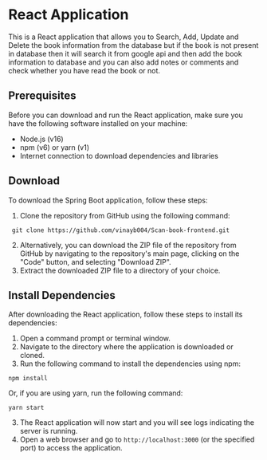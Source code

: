 # React Application

This is a React application that allows you to Search, Add, Update and Delete the book information from the database but if the book is not present in database then it will search it from google api and then add the book information to database and you can also add notes or comments and check whether you have read the book or not.

## Prerequisites
Before you can download and run the React application, make sure you have the following software installed on your machine:
- Node.js (v16)
- npm (v6) or yarn (v1)
- Internet connection to download dependencies and libraries

## Download
To download the Spring Boot application, follow these steps:
1. Clone the repository from GitHub using the following command:
```
 git clone https://github.com/vinayb004/Scan-book-frontend.git
```
2. Alternatively, you can download the ZIP file of the repository from GitHub by navigating to the repository's main page, clicking on the "Code" button, and selecting "Download ZIP".
3. Extract the downloaded ZIP file to a directory of your choice.

## Install Dependencies
After downloading the React application, follow these steps to install its dependencies:
1. Open a command prompt or terminal window.
2. Navigate to the directory where the application is downloaded or cloned.
3. Run the following command to install the dependencies using npm:
```
npm install
```
   Or, if you are using yarn, run the following command:
```
yarn start
```
3. The React application will now start and you will see logs indicating the server is running.
4. Open a web browser and go to `http://localhost:3000` (or the specified port) to access the application.



